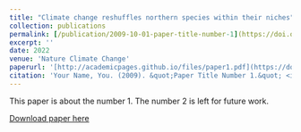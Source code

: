 ```yaml
---
title: "Climate change reshuffles northern species within their niches"
collection: publications
permalink: [/publication/2009-10-01-paper-title-number-1](https://doi.org/10.1038/s41558-022-01381-x)
excerpt: ''
date: 2022
venue: 'Nature Climate Change'
paperurl: '[http://academicpages.github.io/files/paper1.pdf](https://doi.org/10.1038/s41558-022-01381-x)'
citation: 'Your Name, You. (2009). &quot;Paper Title Number 1.&quot; <i>Journal 1</i>. 1(1).'
---
```

This paper is about the number 1. The number 2 is left for future work.

[Download paper here](http://academicpages.github.io/files/paper1.pdf)

